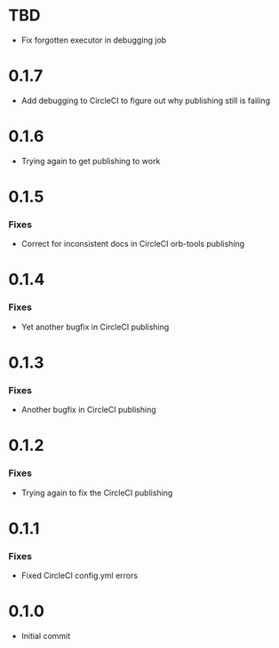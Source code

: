 # TBD
* Fix forgotten executor in debugging job

# 0.1.7
* Add debugging to CircleCI to figure out why publishing still is failing

# 0.1.6
* Trying again to get publishing to work

# 0.1.5
### Fixes
* Correct for inconsistent docs in CircleCI orb-tools publishing

# 0.1.4
### Fixes
* Yet another bugfix in CircleCI publishing

# 0.1.3
### Fixes
* Another bugfix in CircleCI publishing

# 0.1.2
### Fixes
* Trying again to fix the CircleCI publishing

# 0.1.1
### Fixes
* Fixed CircleCI config.yml errors

# 0.1.0
* Initial commit
